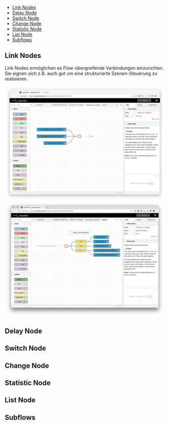 * [Link Nodes](#link-nodes)
* [Delay Node](#delay-node)
* [Switch Node](#switch-node)
* [Change Node](#change-node)
* [Statistic Node](#statistic-node)
* [List Node](#list-node)
* [Subflows](#subflows)

## Link Nodes

Link Nodes ermöglichen es Flow-übergreifende Verbindungen einzurichten. Sie eignen sich z.B. auch gut um eine strukturierte Szenen-Steuerung zu realisieren. 

![](images/link-1.png)
![](images/link-2.png)

## Delay Node

## Switch Node

## Change Node

## Statistic Node

## List Node

## Subflows